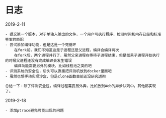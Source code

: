 # 日志

2019-2-11

    - 提交第一个版本，对于单输入输出的文件，一个用户可执行程序，检测时间和内存已经和标准答案的匹配
    - 尝试添加编译功能，但是这是一个死循环
        在fork前，我们不知道这是子进程还是父进程，编译会编译两次
        在fork后，两个进程并行了，虽然父亲进程在等待子进程结束，但是如果子进程开始执行的时候父进程还没有完成编译会发生错误
        编译功能需要另外的模块，比如线程池之类的吧
    - 评测系统的安全性，后头可以直接把评测机放到docker里面吧
    - 虽然也想手动实现沙盒，但是clone函数目前还没研究透彻

    总结一下：除了评测安全性，编译过程需要另外弄，比如放到Web的异步队列中。其他都实现了。
    
2019-2-18
    
    - 添加ptrace避免可能出现的问题